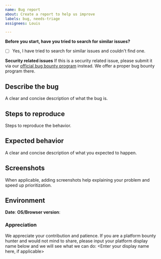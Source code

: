 ```yaml
---
name: Bug report
about: Create a report to help us improve
labels: bug, needs-triage
assignees: Louis

---
```


**Before you start, have you tried to search for similar issues?**
- [ ] Yes, I have tried to search for similar issues and couldn't find one.

**Security related issues**
If this is a security related issue, please submit it via our [official bug bounty program](https://community.cyberbay.tech/signin/bounty-hunter?target=/bounty/detail/2NoGzq7RoBLa8Is_pkLq) instead. We offer a proper bug bounty program there.

## Describe the bug
A clear and concise description of what the bug is.

## Steps to reproduce
Steps to reproduce the behavior.

## Expected behavior
A clear and concise description of what you expected to happen.

## Screenshots
When applicable, adding screenshots help explaining your problem and speed up prioritization.

## Environment
**Date**:
**OS/Browser version**:


### Appreciation
We appreciate your contribution and patience. If you are a platform bounty hunter and would not mind to share, please input your platform display name below and we will see what we can do:
<Enter your display name here, if applicable>
